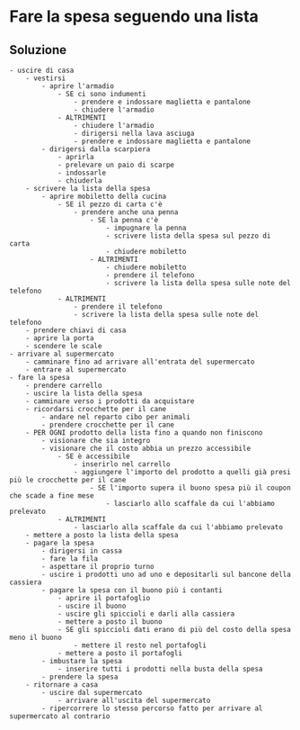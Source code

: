 # Fare la spesa seguendo una lista

## Soluzione

    - uscire di casa
        - vestirsi
            - aprire l'armadio
                - SE ci sono indumenti
                    - prendere e indossare maglietta e pantalone
                    - chiudere l'armadio
                - ALTRIMENTI
                    - chiudere l'armadio
                    - dirigersi nella lava asciuga
                    - prendere e indossare maglietta e pantalone
            - dirigersi dalla scarpiera
                - aprirla
                - prelevare un paio di scarpe
                - indossarle
                - chiuderla
        - scrivere la lista della spesa
            - aprire mobiletto della cucina
                - SE il pezzo di carta c'è
                    - prendere anche una penna
                        - SE la penna c'è
                            - impugnare la penna 
                            - scrivere lista della spesa sul pezzo di carta
                            - chiudere mobiletto
                        - ALTRIMENTI 
                            - chiudere mobiletto
                            - prendere il telefono
                            - scrivere la lista della spesa sulle note del telefono
                - ALTRIMENTI  
                    - prendere il telefono
                    - scrivere la lista della spesa sulle note del telefono
        - prendere chiavi di casa
        - aprire la porta 
        - scendere le scale
    - arrivare al supermercato
        - camminare fino ad arrivare all'entrata del supermercato
        - entrare al supermercato
    - fare la spesa
        - prendere carrello
        - uscire la lista della spesa
        - camminare verso i prodotti da acquistare
        - ricordarsi crocchette per il cane
            - andare nel reparto cibo per animali
            - prendere crocchette per il cane    
        - PER OGNI prodotto della lista fino a quando non finiscono 
            - visionare che sia integro
            - visionare che il costo abbia un prezzo accessibile
                - SE è accessibile
                    - inserirlo nel carrello
                    - aggiungere l'importo del prodotto a quelli già presi più le crocchette per il cane
                        - SE l'importo supera il buono spesa più il coupon che scade a fine mese
                            - lasciarlo allo scaffale da cui l'abbiamo prelevato
                - ALTRIMENTI
                    - lasciarlo alla scaffale da cui l'abbiamo prelevato
        - mettere a posto la lista della spesa
        - pagare la spesa
            - dirigersi in cassa
            - fare la fila
            - aspettare il proprio turno
            - uscire i prodotti uno ad uno e depositarli sul bancone della cassiera
            - pagare la spesa con il buono più i contanti 
                - aprire il portafoglio
                - uscire il buono
                - uscire gli spiccioli e darli alla cassiera
                - mettere a posto il buono
                - SE gli spiccioli dati erano di più del costo della spesa meno il buono
                    - mettere il resto nel portafogli
                - mettere a posto il portafogli
            - imbustare la spesa
                - inserire tutti i prodotti nella busta della spesa
            - prendere la spesa
        - ritornare a casa
            - uscire dal supermercato
                - arrivare all'uscita del supermercato
            - ripercorrere lo stesso percorso fatto per arrivare al supermercato al contrario
                
            
            
            



